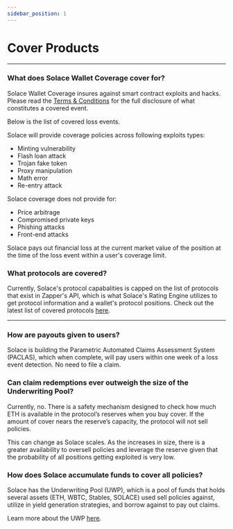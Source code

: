 ```yaml
---
sidebar_position: 1
---
```


# Cover Products

---

### What does Solace Wallet Coverage cover for?
Solace Wallet Coverage insures against smart contract exploits and hacks. Please read the <u>Terms & Conditions</u> for the full disclosure of what constitutes a covered event.

Below is the list of covered loss events.

Solace will provide coverage policies across following exploits types:
- Minting vulnerability
- Flash loan attack
- Trojan fake token
- Proxy manipulation
- Math error
- Re-entry attack

Solace coverage does not provide for:
- Price arbitrage
- Compromised private keys
- Phishing attacks
- Front-end attacks

Solace pays out financial loss at the current market value of the position at the time of the loss event within a user's coverage limit.

### What protocols are covered?
Currently, Solace's protocol capabalities is capped on the list of protocols that exist in Zapper's API, which is what Solace's Rating Engine utilizes to get protocol information and a wallet's protocol positions. Check out the latest list of covered protocols [<u>here</u>](https://risk-data.solace.fi/series).

---

### How are payouts given to users?
Solace is building the Parametric Automated Claims Assessment System (PACLAS), which when complete, will pay users within one week of a loss event detection. No need to file a claim.

### Can claim redemptions ever outweigh the size of the Underwriting Pool?
Currently, no. There is a safety mechanism designed to check how much ETH is available in the protocol’s reserves when you buy cover. If the amount of cover nears the reserve’s capacity, the protocol will not sell policies.

This can change as Solace scales.  As the  increases in size, there is a greater availability to oversell policies and leverage the reserve given that the probability of all positions getting exploited is very low.

### How does Solace accumulate funds to cover all policies?
Solace has the Underwriting Pool (UWP), which is a pool of funds that holds several assets (ETH, WBTC, Stables, SOLACE) used sell policies against, utilize in yield generation strategies, and borrow against to pay out claims.

Learn more about the UWP [<u>here</u>](/docs/architecture/underwriting-pool).

